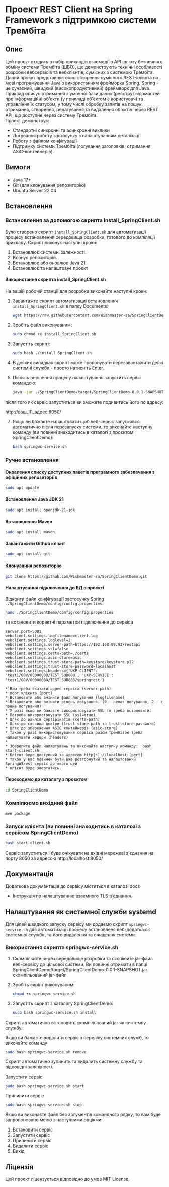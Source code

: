 # Проект REST Client на Spring Framework з підтримкою системи Трембіта

## Опис
Цей проєкт входить в набір прикладів взаємодії з API шлюзу безпечного обміну системи Трембіта (ШБО), що демонструють технічні особливості розробки вебсервісів та вебклієнтів, сумісних з системою Трембіта.
Даний проєкт представляє опис створення сумісного REST-клієнта на мові програмування Java з використанням фрейморка Spring. Spring - це сучасний, швидкий (високопродуктивний) фреймворк для Java.\
Приклад описує отримання з умовної бази даних (реєстру) відомостей про інформаційні об'єкти (у прикладі об'єктом є користувач) та управління їх статусом, у тому числі обробку запитів на пошук, отримання, створення, редагування та видалення об'єктів через REST API, що доступне через систему Трембіта.\
Проєкт демонструє:
- Cтандартні синхронні та асинхронні виклики
- Логування роботу застосунку з налаштуванням деталізації
- Роботу з файлом конфігурації
- Підтримку системи Трембіта (логування заголовків, отримання ASiC-контейнерів).

## Вимоги
- Java 17+
- Git (для клонування репозиторію)
- Ubuntu Server 22.04

## Встановлення

### Встановлення за допомогою скрипта install_SpringClient.sh

Було створено скрипт `install_SpringClient.sh` для автоматизації процесу встановлення середовища розробки, готового до компіляції прикладу. Скрипт виконує наступні кроки:
1. Встановлює системні залежності.
2. Клонує репозиторій.
3. Встановлює або оновлює Java 21.
4. Встановлює та налаштовує проєкт

#### Використання скрипта install_SpringClient.sh

На вашій робочій станції для розробки виконайте наступні кроки:
1. Завантажте скрипт автоматизациї встановлення `install_SpringClient.sh` в папку Documents:
   ```bash
   wget https://raw.githubusercontent.com/Wishmaster-sa/SpringClientDemo/master/install_SpringClient.sh
   ```

2. Зробіть файл виконуваним:

   ```bash
   sudo chmod +x install_SpringClient.sh
   ```

3. Запустіть скрипт:

   ```bash
   sudo bash ./install_SpringClient.sh
   ```
4. В деяких випадках скрипт може пропонувати перезавантажити деякі системні служби - просто натисніть Enter.

5. Після завершення процесу налаштування запустить сервіс командою:
   ```bash
   java -jar ./SpringClientDemo/target/SpringClientDemo-0.0.1-SNAPSHOT.jar
   ```
після того як сервіс запуститься ви зможете подивитись його по адресу: 

http://ваш_IP_адрес:8050/

7. Якщо ви бажаєте налаштувати щоб веб-сервіс запускався автоматично після перезапуску системи, то виконайте наступну команду (ви повинні знаходитись в каталогі з проєктом SpringClientDemo):
   ```bash
   bash springwc-service.sh 
   ```

### Ручне встановлення

#### Оновлення списку доступних пакетів програмного забезпечення з офіційних репозиторіїв 

```bash
sudo apt update
```

#### Встановлення Java JDK 21

```bash
sudo apt install openjdk-21-jdk 
```

#### Встановлення Maven

```bash
sudo apt install maven 
```

#### Завантажити Github клієнт

```bash
sudo apt install git
```
#### Клонування репозиторію

   ```bash
   git clone https://github.com/Wishmaster-sa/SpringClientDemo.git
   ```

#### Налаштування підключення до БД в проєкті

Відкрити файл конфігурації застосунку Spring `./SpringClientDemo/config/config.properties`
   ```bash
   nano ./SpringClientDemo/config/config.properties
   ```
та встановити коректні параметри підключення до сервіса 

```
server.port=5001
webclient.settings.logfilename=client.log
webclient.settings.loglevel=2
webclient.settings.server-path=https://192.168.99.93/restapi
webclient.settings.ssl=false
webclient.settings.certs-path=./certs
webclient.settings.asic-store=asic
webclient.settings.trust-store-path=keystore/keystore.p12
webclient.settings.trust-store-password=localhost
webclient.settings.headers={'UXP-CLIENT': 'test1/GOV/00000088/TEST_SUB888', 'UXP-SERVICE': 'test1/GOV/00000088/TEST_SUB888/springrest'}
```
    * Вам треба вказати адрес сервіса (server-path)
    * порт клієнта (port)
    * Встановити або змінити файл логування (logfilename)
    * Встановити або змінити рівень логування. (0 - немає логування, 2 - є повне логування) 
    * У разі якщо ви бажаєте використовувати SSL то треба встановити:
    * Потреба використовувати SSL (ssl=true)
    * Шлях до файлів сертіфікатів (certs-path)
    * Шлях до сховища довіри (trust-store-path та trust-store-password)
    * Шлях до збереження ASIC контейнерів (asic-store)
    * Також у разі використовування сервіса разом Трембітою треба налаштувати хедери (headers)
    * 
    * Зберегите файл налаштувань та виконайте наступну команду:  bash start-client.sh
    * Кліент буде доступний за адресою http[s]://localhost:[port]
    * також у вас повинен бути вже розгорнутий та налаштований SpringWSrest сервіс до якого цей
    * клієнт буде звертатись.




#### Переходимо до каталогу з проєктом

   ```bash
   cd SpringClientDemo
   ```

### Компілюємо вихідний файл
```bash
mvn package
```

### Запуск клієнта (ви повинні знаходитись в каталозі з сервісом SpringClientDemo)

```bash
bash start-client.sh
```

Сервіс запуститься і буде очікувати на вхідні мережеві з'єднання на порту 8050 за адресою
http://localhost:8050/


## Документація

Додаткова документація до сервісу міститься в каталозі docs
- Інструкція по налаштуванню взаємного TLS-зʼєднання.

## Налаштування як системної служби systemd

Для цілей швидкого запуску сервісу ми додаємо скрипт `springwc-service.sh` для автоматизації процесу встановленя веб-додатка як системної служби, та його видалення та очищення системи.

### Використання скрипта springwc-service.sh
1. Скомпілюйте через середовище розробки та скопіюйте jar-файл веб-сервісу до цільової системи.
   Ви повинні отримати в папці SpringClientDemo/target/SpringClientDemo-0.0.1-SNAPSHOT.jar скомпільований jar-файл 

2. Зробіть скріпт виконуваним:

   ```bash
   chmod +x springwc-service.sh
   ```

3. Запустіть скрипт з каталогу SpringClientDemo:

   ```bash
   sudo bash springwc-service.sh install
   ```

Скрипт автоматично вcтановить скомпільований jar як системну службу.

Якщо ви бажаєте видалити сервіс з переліку системних служб, то виконайте команду
   ```bash
   sudo bash springwc-service.sh remove
   ```
Скрипт автоматично зупинить та видалить системну службу та відповідні залежності.

Запустити сервіс
   ```bash
   sudo bash springwc-service.sh start
   ```
Припинити сервіс
   ```bash
   sudo bash springwc-service.sh stop
   ```
Якщо ви виконаєте файл без аргументів командного рядку, то вам буде запропоновано меню з наступними опціями:
1) Встановити сервіс
2) Запустити сервіс
3) Припинити сервіс
4) Видалити сервіс
5) Вихід


## Ліцензія

Цей проєкт ліцензується відповідно до умов MIT License.

